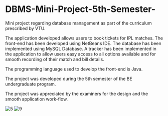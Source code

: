 # DBMS-Mini-Project-5th-Semester-
Mini project regarding database management as part of the curriculum prescribed by VTU.

The application developed allows users to book tickets for IPL matches. 
The front-end has been developed using NetBeans IDE. The database has been implemented using MySQL Database. A tracker has been implemented in the application to allow users easy access to all options available and for smooth recording of their match and bill details.

The programming language used to develop the front-end is Java.

The project was developed during the 5th semester of the BE undergraduate program.

The project was appreciated by the examiners for the design and the smooth application work-flow.

![5](https://user-images.githubusercontent.com/121251823/219921994-a42cb160-f017-4a0e-a8f0-e9dc21c7ca67.png)
![9](https://user-images.githubusercontent.com/121251823/219922064-bda74a7e-9740-45f2-93e0-a87a8fc74670.png)
